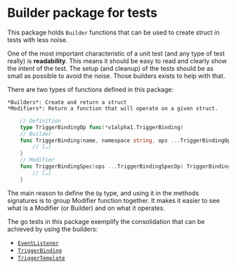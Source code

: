 # Builder package for tests

This package holds `Builder` functions that can be used to create struct in tests with less noise.

One of the most important characteristic of a unit test (and any type of test really) is **readability**.
This means it should be easy to read and clearly show the intent of the test.
The setup (and cleanup) of the tests should be as small as possible to avoid the noise.
Those builders exists to help with that.

There are two types of functions defined in this package:

    *Builders*: Create and return a struct
    *Modifiers*: Return a function that will operate on a given struct.


```go
    // Definition
    type TriggerBindingOp func(*v1alpha1.TriggerBinding)
    // Builder
    func TriggerBinding(name, namespace string, ops ...TriggerBindingOp) *v1alpha1.TriggerBinding {
        // […]
    }
    // Modifier
    func TriggerBindingSpec(ops ...TriggerBindingSpecOp) TriggerBindingOp {
        // […]
    }
```

The main reason to define the `Op` type, and using it in the methods signatures is to group Modifier function together. 
It makes it easier to see what is a Modifier (or Builder) and on what it operates.

The go tests in this package exemplify the consolidation that can be achieved by using the builders:
- [`EventListener`](eventlistener_test.go)
- [`TriggerBinding`](triggerbinding_test.go)
- [`TriggerTemplate`](triggertemplate_test.go)
